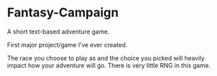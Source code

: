 # Fantasy-Campaign
A short text-based adventure game.

First major project/game I've ever created. 

The race you choose to play as and the choice you picked will heavily impact how your adventure will go.
There is very little RNG in this game. 
